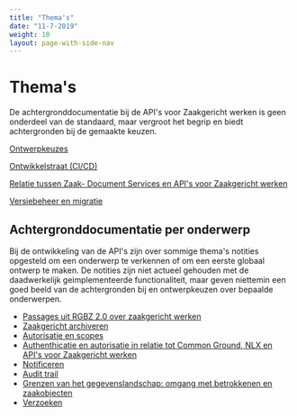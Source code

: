 ```yaml
---
title: "Thema's"
date: "11-7-2019"
weight: 10
layout: page-with-side-nav
---
```

# Thema's

De achtergronddocumentatie bij de API's voor Zaakgericht werken is geen onderdeel van de standaard, maar vergroot het begrip en biedt achtergronden bij de gemaakte keuzen.

[Ontwerpkeuzes](../themas/achtergronddocumentatie/ontwerpkeuzes)

[Ontwikkelstraat (CI/CD)](../themas/achtergronddocumentatie/ontwikkelstraat)

[Relatie tussen Zaak- Document Services en API's voor Zaakgericht werken](../themas/achtergronddocumentatie/zds-en-zgw-apis)

[Versiebeheer en migratie](../themas/achtergronddocumentatie/versies-en-migraties)

## Achtergronddocumentatie per onderwerp

Bij de ontwikkeling van de API's zijn over sommige thema's notities opgesteld om een onderwerp te verkennen of om een eerste globaal ontwerp te maken. De notities zijn niet actueel gehouden met de daadwerkelijk geimplementeerde functionaliteit, maar geven niettemin een goed beeld van de achtergronden bij en ontwerpkeuzen over bepaalde onderwerpen.

* [Passages uit RGBZ 2.0 over zaakgericht werken](../themas/achtergronddocumentatie/beschrijving-zaakgericht-werken)
* [Zaakgericht archiveren](../themas/achtergronddocumentatie/archiveren)
* [Autorisatie en scopes](../themas/achtergronddocumentatie/autorisatie-scopes)
* [Authenthicatie en autorisatie in relatie tot Common Ground, NLX en API's voor Zaakgericht werken](../themas/achtergronddocumentatie/authenticatie-autorisatie)
* [Notificeren](../themas/achtergronddocumentatie/notificaties)
* [Audit trail](../themas/achtergronddocumentatie/audit-trail)
* [Grenzen van het gegevenslandschap: omgang met betrokkenen en zaakobjecten](../themas/achtergronddocumentatie/zgw-api-landschap-grenzen)
* [Verzoeken](../themas/achtergronddocumentatie/verzoeken)
